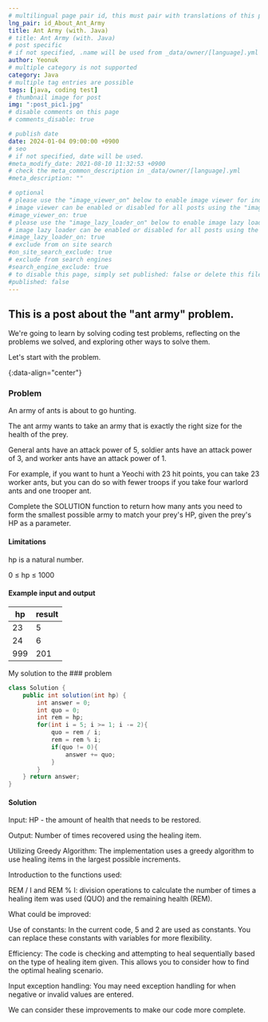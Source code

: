 ```yaml
---
# multilingual page pair id, this must pair with translations of this page. (This name must be unique)
lng_pair: id_About_Ant_Army
title: Ant Army (with. Java)
# title: Ant Army (with. Java)
# post specific
# if not specified, .name will be used from _data/owner/[language].yml
author: Yeonuk
# multiple category is not supported
category: Java
# multiple tag entries are possible
tags: [java, coding test]
# thumbnail image for post
img: ":post_pic1.jpg"
# disable comments on this page
# comments_disable: true

# publish date
date: 2024-01-04 09:00:00 +0900
# seo
# if not specified, date will be used.
#meta_modify_date: 2021-08-10 11:32:53 +0900
# check the meta_common_description in _data/owner/[language].yml
#meta_description: ""

# optional
# please use the "image_viewer_on" below to enable image viewer for individual pages or posts (_posts/ or [language]/_posts folders).
# image viewer can be enabled or disabled for all posts using the "image_viewer_posts: true" setting in _data/conf/main.yml.
#image_viewer_on: true
# please use the "image_lazy_loader_on" below to enable image lazy loader for individual pages or posts (_posts/ or [language]/_posts folders).
# image lazy loader can be enabled or disabled for all posts using the "image_lazy_loader_posts: true" setting in _data/conf/main.yml.
#image_lazy_loader_on: true
# exclude from on site search
#on_site_search_exclude: true
# exclude from search engines
#search_engine_exclude: true
# to disable this page, simply set published: false or delete this file
#published: false
---
```


<!-- outline-start -->

## This is a post about the "ant army" problem.

We're going to learn by solving coding test problems, reflecting on the problems we solved, and exploring other ways to solve them.

Let's start with the problem.

{:data-align="center"}

<!-- outline-end -->

### Problem

An army of ants is about to go hunting.

The ant army wants to take an army that is exactly the right size for the health of the prey.

General ants have an attack power of 5, soldier ants have an attack power of 3, and worker ants have an attack power of 1.

For example, if you want to hunt a Yeochi with 23 hit points, you can take 23 worker ants, but you can do so with fewer troops if you take four warlord ants and one trooper ant.

Complete the SOLUTION function to return how many ants you need to form the smallest possible army to match your prey's HP, given the prey's HP as a parameter.

#### Limitations

hp is a natural number.

0 ≤ hp ≤ 1000

#### Example input and output

| hp  | result |
| --- | ------ |
| 23  | 5      |
| 24  | 6      |
| 999 | 201    |

My solution to the ### problem

```java
class Solution {
    public int solution(int hp) {
        int answer = 0;
        int quo = 0;
        int rem = hp;
        for(int i = 5; i >= 1; i -= 2){
            quo = rem / i;
            rem = rem % i;
            if(quo != 0){
                answer += quo;
            }
        }
    } return answer;
}

```

#### Solution

Input: HP - the amount of health that needs to be restored.

Output: Number of times recovered using the healing item.

Utilizing Greedy Algorithm: The implementation uses a greedy algorithm to use healing items in the largest possible increments.

Introduction to the functions used:

REM / I and REM % I: division operations to calculate the number of times a healing item was used (QUO) and the remaining health (REM).

What could be improved:

Use of constants: In the current code, 5 and 2 are used as constants. You can replace these constants with variables for more flexibility.

Efficiency: The code is checking and attempting to heal sequentially based on the type of healing item given. This allows you to consider how to find the optimal healing scenario.

Input exception handling: You may need exception handling for when negative or invalid values are entered.

We can consider these improvements to make our code more complete.
